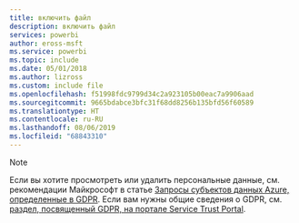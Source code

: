```yaml
---
title: включить файл
description: включить файл
services: powerbi
author: eross-msft
ms.service: powerbi
ms.topic: include
ms.date: 05/01/2018
ms.author: lizross
ms.custom: include file
ms.openlocfilehash: f51998fdc9799d34c2a923105b00eac7a9906aad
ms.sourcegitcommit: 9665bdabce3bfc31f68dd8256b135bfd56f60589
ms.translationtype: HT
ms.contentlocale: ru-RU
ms.lasthandoff: 08/06/2019
ms.locfileid: "68843310"
---
```

>[!Note]
>Если вы хотите просмотреть или удалить персональные данные, см. рекомендации Майкрософт в статье [Запросы субъектов данных Azure, определенные в GDPR](https://docs.microsoft.com/microsoft-365/compliance/gdpr-dsr-windows). Если вам нужны общие сведения о GDPR, см. [раздел, посвященный GDPR, на портале Service Trust Portal](https://servicetrust.microsoft.com/ViewPage/GDPRGetStarted).
